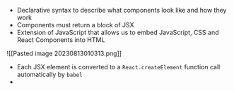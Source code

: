 - Declarative syntax to describe what components look like and how they work
- Components must return a block of JSX
- Extension of JavaScript that allows us to embed JavaScript, CSS and React Components into HTML

![[Pasted image 20230813010313.png]]

- Each JSX element is converted to a `React.createElement` function call automatically by `babel`
- 
